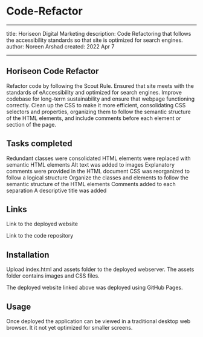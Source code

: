 # Code-Refactor
---
title: Horiseon Digital Marketing
description: Code Refactoring that follows the accessibility standards so that site is optimized for search engines.
author: Noreen Arshad
created:  2022 Apr 7

---

## Horiseon Code Refactor 

Refactor code by following the Scout Rule. Ensured that site meets with the standards of eAccessibility and optimized for search engines. 
Improve codebase for long-term sustainability and ensure that webpage functioning correctly.
Clean up the CSS to make it more efficient, consolidating CSS selectors and properties, 
organizing them to follow the semantic structure of the HTML elements, 
and include comments before each element or section of the page.

## Tasks completed

Redundant classes were consolidated
HTML elements were replaced with semantic HTML elements
Alt text was added to images
Explanatory comments were provided in the HTML document
CSS was reorganized to follow a logical structure
Organize the classes and elements to follow the semantic structure of the HTML elements
Comments added to   each separation
A descriptive title was added

## Links

Link to the deployed website

Link to the code repository

## Installation

Upload index.html and assets folder to the deployed webserver. The assets folder contains images and CSS files.

The deployed website linked above was deployed using GitHub Pages.

## Usage
Once deployed the application can be viewed in a traditional desktop web browser. It it not yet optimized for smaller screens.
